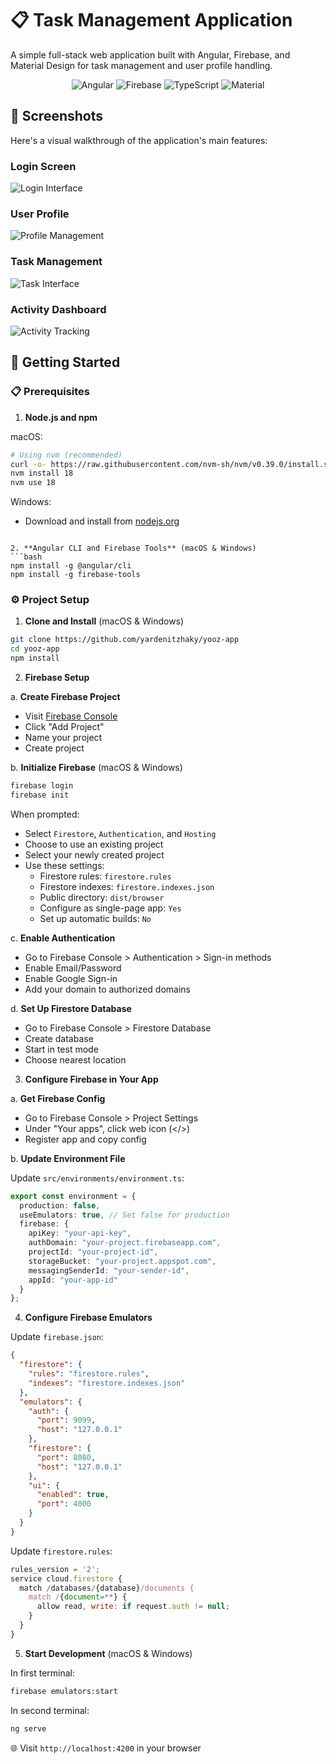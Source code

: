 # 📋 Task Management Application
A simple full-stack web application built with Angular, Firebase, and Material Design for task management and user profile handling.

<div align="center">

![Angular](https://img.shields.io/badge/Angular-DD0031?style=for-the-badge&logo=angular&logoColor=white)
![Firebase](https://img.shields.io/badge/Firebase-FFCA28?style=for-the-badge&logo=firebase&logoColor=black)
![TypeScript](https://img.shields.io/badge/TypeScript-007ACC?style=for-the-badge&logo=typescript&logoColor=white)
![Material](https://img.shields.io/badge/Material_UI-0081CB?style=for-the-badge&logo=material-ui&logoColor=white)
</div>

## 📸 Screenshots

Here's a visual walkthrough of the application's main features:

### Login Screen
![Login Interface](screenshots/Login.png)

### User Profile
![Profile Management](screenshots/profile.png)

### Task Management
![Task Interface](screenshots/Tasks.png)

### Activity Dashboard
![Activity Tracking](screenshots/activity.png)


## 🚀 Getting Started

### 📋 Prerequisites

1. **Node.js and npm**

macOS:
```bash
# Using nvm (recommended)
curl -o- https://raw.githubusercontent.com/nvm-sh/nvm/v0.39.0/install.sh | bash
nvm install 18
nvm use 18
```
Windows:
- Download and install from [nodejs.org](https://nodejs.org/)

```

2. **Angular CLI and Firebase Tools** (macOS & Windows)
```bash
npm install -g @angular/cli
npm install -g firebase-tools

```

### ⚙️ Project Setup

1. **Clone and Install** (macOS & Windows)
```bash
git clone https://github.com/yardenitzhaky/yooz-app
cd yooz-app
npm install
```

2. **Firebase Setup**

a. **Create Firebase Project**
- Visit [Firebase Console](https://console.firebase.google.com/)
- Click "Add Project"
- Name your project
- Create project

b. **Initialize Firebase** (macOS & Windows)
```bash
firebase login
firebase init
```

When prompted:
- Select `Firestore`, `Authentication`, and `Hosting`
- Choose to use an existing project
- Select your newly created project
- Use these settings:
  - Firestore rules: `firestore.rules`
  - Firestore indexes: `firestore.indexes.json`
  - Public directory: `dist/browser`
  - Configure as single-page app: `Yes`
  - Set up automatic builds: `No`

c. **Enable Authentication**
- Go to Firebase Console > Authentication > Sign-in methods
- Enable Email/Password
- Enable Google Sign-in
- Add your domain to authorized domains

d. **Set Up Firestore Database**
- Go to Firebase Console > Firestore Database
- Create database
- Start in test mode
- Choose nearest location

3. **Configure Firebase in Your App**

a. **Get Firebase Config**
- Go to Firebase Console > Project Settings
- Under "Your apps", click web icon (</>)
- Register app and copy config

b. **Update Environment File**

Update `src/environments/environment.ts`:
```typescript
export const environment = {
  production: false,
  useEmulators: true, // Set false for production
  firebase: {
    apiKey: "your-api-key",
    authDomain: "your-project.firebaseapp.com",
    projectId: "your-project-id",
    storageBucket: "your-project.appspot.com",
    messagingSenderId: "your-sender-id",
    appId: "your-app-id"
  }
};
```

4. **Configure Firebase Emulators**

Update `firebase.json`:
```json
{
  "firestore": {
    "rules": "firestore.rules",
    "indexes": "firestore.indexes.json"
  },
  "emulators": {
    "auth": {
      "port": 9099,
      "host": "127.0.0.1"
    },
    "firestore": {
      "port": 8080,
      "host": "127.0.0.1"
    },
    "ui": {
      "enabled": true,
      "port": 4000
    }
  }
}
```

Update `firestore.rules`:
```javascript
rules_version = '2';
service cloud.firestore {
  match /databases/{database}/documents {
    match /{document=**} {
      allow read, write: if request.auth != null;
    }
  }
}
```

5. **Start Development** (macOS & Windows)

In first terminal:
```bash
firebase emulators:start
```

In second terminal:
```bash
ng serve
```

🌐 Visit `http://localhost:4200` in your browser

